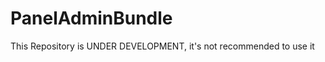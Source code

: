PanelAdminBundle
================

This Repository is UNDER DEVELOPMENT, it's not recommended to use it
